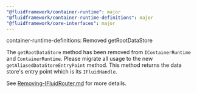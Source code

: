 ```yaml
---
"@fluidframework/container-runtime": major
"@fluidframework/container-runtime-definitions": major
"@fluidframework/core-interfaces": major
---
```


container-runtime-definitions: Removed getRootDataStore

The `getRootDataStore` method has been removed from `IContainerRuntime` and `ContainerRuntime`. Please migrate all usage to the new `getAliasedDataStoreEntryPoint` method. This method returns the data store's entry point which is its `IFluidHandle`.

See [Removing-IFluidRouter.md](https://github.com/microsoft/FluidFramework/blob/main/packages/common/core-interfaces/Removing-IFluidRouter.md) for more details.
